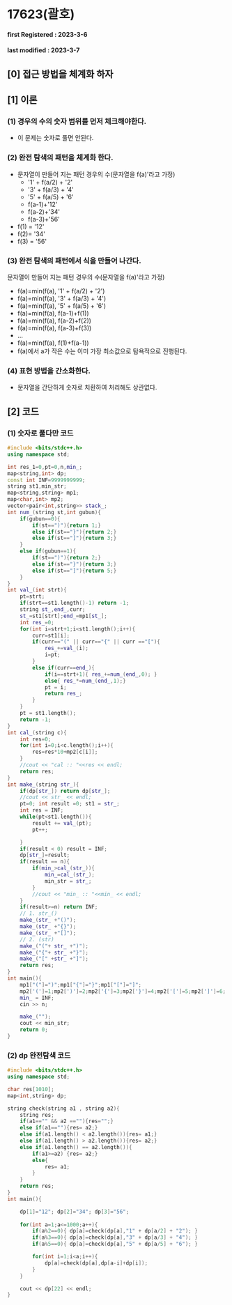 # 17623(괄호)

#### **first Registered : 2023-3-6**

#### last modified : **2023-3-7**

## **\[0] 접근 방법을 체계화 하자**

## \[1] 이론

### (1) 경우의 수의 숫자 범위를 먼저 체크해야한다.

* 이 문제는 숫자로 풀면 안된다.

### (2) 완전 탐색의 패턴을 체계화 한다.

* 문자열이 만들어 지는 패턴 경우의 수(문자열을 f(a)'라고 가정)
  * '1' + f(a/2) + '2'
  * '3' + f(a/3) + '4'
  * '5' + f(a/5) + '6'
  * f(a-1)+'12'
  * f(a-2)+'34'
  * f(a-3)+'56'
* f(1) = '12'
* f(2)= '34'
* f(3) = '56'

### (3) 완전 탐색의 패턴에서 식을 만들어 나간다.

문자열이 만들어 지는 패턴 경우의 수(문자열을 f(a)'라고 가정)

* f(a)=min(f(a), '1' + f(a/2) + '2')
* f(a)=min(f(a), '3' + f(a/3) + '4')
* f(a)=min(f(a), '5' + f(a/5) + '6')
* f(a)=min(f(a), f(a-1)+f(1))
* f(a)=min(f(a), f(a-2)+f(2))
* f(a)=min(f(a), f(a-3)+f(3))
* ...
* f(a)=min(f(a), f(1)+f(a-1))
* f(a)에서 a가 작은 수는 이미 가장 최소값으로 탐욕적으로 진행된다.&#x20;

### (4) 표현 방법을 간소화한다.

* 문자열을 간단하게 숫자로 치환하여 처리해도 상관없다.

## \[2] 코드

### (1) 숫자로 풀다만 코드

```cpp
#include <bits/stdc++.h>
using namespace std;

int res_1=0,pt=0,n,min_;
map<string,int> dp;
const int INF=9999999999;
string st1,min_str;
map<string,string> mp1;
map<char,int> mp2;
vector<pair<int,string>> stack_;
int num_(string st,int gubun){
    if(gubun==0){
        if(st==")"){return 1;}
        else if(st=="}"){return 2;}
        else if(st=="]"){return 3;}
    }
    else if(gubun==1){
        if(st==")"){return 2;}
        else if(st=="}"){return 3;}
        else if(st=="]"){return 5;}
    }
}
int val_(int strt){
    pt=strt;
    if(strt==st1.length()-1) return -1;
    string st_,end_,curr;
    st_=st1[strt];end_=mp1[st_];
    int res_=0; 
    for(int i=strt+1;i<st1.length();i++){
        curr=st1[i];
        if(curr=="(" || curr=="{" || curr =="["){
            res_+=val_(i);
            i=pt;
        }
        else if(curr==end_){
            if(i==strt+1){ res_+=num_(end_,0); }
            else{ res_*=num_(end_,1);}
            pt = i;
            return res_;
        }
    }
    pt = st1.length();
    return -1;
}
int cal_(string c){
    int res=0;
    for(int i=0;i<c.length();i++){
        res=res*10+mp2[c[i]];
    }
    //cout << "cal :: "<<res << endl;
    return res;
}
int make_(string str_){
    if(dp[str_]) return dp[str_];
    //cout << str_ << endl;
    pt=0; int result =0; st1 = str_;
    int res = INF;
    while(pt<st1.length()){
        result += val_(pt);
        pt++;

    }
    if(result < 0) result = INF;
    dp[str_]=result;
    if(result == n){
        if(min_>cal_(str_)){
            min_=cal_(str_);
            min_str = str_;
        }
        //cout << "min_ :: "<<min_ << endl;
    }
    if(result>=n) return INF;
    // 1. str_()
    make_(str_ +"()");
    make_(str_ +"{}");
    make_(str_ +"[]");
    // 2. (str)
    make_("("+ str_ +")");
    make_("{"+ str_ +"}");
    make_("[" +str_ +"]");
    return res;
}
int main(){
    mp1["("]=")";mp1["{"]="}";mp1["["]="]";
    mp2['(']=1;mp2[')']=2;mp2['{']=3;mp2['}']=4;mp2['[']=5;mp2[']']=6;
    min_ = INF;
    cin >> n;

    make_("");
    cout << min_str;
    return 0;
}
```

### (2) dp 완전탐색 코드

```cpp
#include <bits/stdc++.h>
using namespace std;

char res[1010];
map<int,string> dp;

string check(string a1 , string a2){
    string res;
    if(a1=="" && a2 ==""){res="";}
    else if(a1==""){res= a2;}
    else if(a1.length() < a2.length()){res= a1;}
    else if(a1.length() > a2.length()){res= a2;}
    else if(a1.length() == a2.length()){
        if(a1>=a2) {res= a2;}
        else{
            res= a1;
        }
    }
    return res;
}
int main(){

    dp[1]="12"; dp[2]="34"; dp[3]="56";
    
    for(int a=1;a<=1000;a++){
        if(a%2==0){ dp[a]=check(dp[a],"1" + dp[a/2] + "2"); }
        if(a%3==0){ dp[a]=check(dp[a],"3" + dp[a/3] + "4"); }
        if(a%5==0){ dp[a]=check(dp[a],"5" + dp[a/5] + "6"); }

        for(int i=1;i<a;i++){
            dp[a]=check(dp[a],dp[a-i]+dp[i]);
        }
    }

    cout << dp[22] << endl;
}
```
